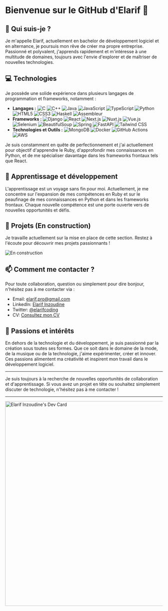 # Bienvenue sur le GitHub d'Elarif 👋

## 🚀 Qui suis-je ?
Je m'appelle Elarif, actuellement en bachelor de développement logiciel et en alternance, je poursuis mon rêve de créer ma propre entreprise. Passionné et polyvalent, j'apprends rapidement et m'intéresse à une multitude de domaines, toujours avec l'envie d'explorer et de maîtriser de nouvelles technologies.

## 💻 Technologies
Je possède une solide expérience dans plusieurs langages de programmation et frameworks, notamment :
- **Langages :** ![C](https://img.shields.io/badge/-C-A8B9CC?style=flat-square&logo=c&logoColor=white)
![C++](https://img.shields.io/badge/-C++-00599C?style=flat-square&logo=cplusplus&logoColor=white)
![Java](https://img.shields.io/badge/-Java-ED8B00?style=flat-square&logo=java&logoColor=white)
![JavaScript](https://img.shields.io/badge/-JavaScript-F7DF1E?style=flat-square&logo=javascript&logoColor=black)
![TypeScript](https://img.shields.io/badge/-TypeScript-007ACC?style=flat-square&logo=typescript&logoColor=white)
![Python](https://img.shields.io/badge/-Python-3776AB?style=flat-square&logo=python&logoColor=white)
![HTML5](https://img.shields.io/badge/-HTML5-E34F26?style=flat-square&logo=html5&logoColor=white)
![CSS3](https://img.shields.io/badge/-CSS3-1572B6?style=flat-square&logo=css3&logoColor=white)
![Haskell](https://img.shields.io/badge/Haskell-%235D4F85.svg?style=flat-square&logo=Haskell&logoColor=white)
![Assembleur](https://img.shields.io/badge/Assembleur-005571?style=flat-square)
- **Frameworks :** ![Django](https://img.shields.io/badge/-Django-092E20?style=flat-square&logo=django&logoColor=white)
![React](https://img.shields.io/badge/-React-61DAFB?style=flat-square&logo=react&logoColor=black)
![Next.js](https://img.shields.io/badge/-Next.js-000000?style=flat-square&logo=next.js&logoColor=white)
![Nuxt.js](https://img.shields.io/badge/-Nuxt.js-00DC82?style=flat-square&logo=nuxt.js&logoColor=white)
![Vue.js](https://img.shields.io/badge/-Vue.js-4FC08D?style=flat-square&logo=vue.js&logoColor=white)
![Selenium](https://img.shields.io/badge/-Selenium-43B02A?style=flat-square&logo=selenium&logoColor=white)
![BeautifulSoup](https://img.shields.io/badge/-BeautifulSoup-3776AB?style=flat-square&logo=python&logoColor=white)
![Spring](https://img.shields.io/badge/-Spring-6DB33F?style=flat-square&logo=spring&logoColor=white)
![FastAPI](https://img.shields.io/badge/-FastAPI-009688?style=flat-square&logo=fastapi&logoColor=white)
![Tailwind CSS](https://img.shields.io/badge/-Tailwind_CSS-38B2AC?style=flat-square&logo=tailwind-css&logoColor=white)
- **Technologies et Outils :** ![MongoDB](https://img.shields.io/badge/MongoDB-%2347A248.svg?style=flat-square&logo=MongoDB&logoColor=white)
![Docker](https://img.shields.io/badge/Docker-%232496ED.svg?style=flat-square&logo=Docker&logoColor=white)
![GitHub Actions](https://img.shields.io/badge/GitHub%20Actions-%232088FF.svg?style=flat-square&logo=GitHub%20Actions&logoColor=white)
![AWS](https://img.shields.io/badge/-AWS-232F3E?style=flat-square&logo=amazon-aws&logoColor=white)

Je suis constamment en quête de perfectionnement et j'ai actuellement pour objectif d'apprendre le Ruby, d'approfondir mes connaissances en Python, et de me spécialiser davantage dans les frameworks frontaux tels que React.

## 🌱 Apprentissage et développement
L'apprentissage est un voyage sans fin pour moi. Actuellement, je me concentre sur l'expansion de mes compétences en Ruby et sur le peaufinage de mes connaissances en Python et dans les frameworks frontaux. Chaque nouvelle compétence est une porte ouverte vers de nouvelles opportunités et défis.

## 🚧 Projets (En construction)
Je travaille actuellement sur la mise en place de cette section. Restez à l'écoute pour découvrir mes projets passionnants !

![En construction](https://media.giphy.com/media/v1.Y2lkPTc5MGI3NjExYTFmcjRmaG9vdjB3cjA1amY4NDgya3Z0OXRxbTFicXR5YWE1aTA5cSZlcD12MV9pbnRlcm5hbF9naWZfYnlfaWQmY3Q9Zw/3o6Mb774rffWwh0AXm/giphy.gif)

## 📫 Comment me contacter ?
Pour toute collaboration, question ou simplement pour dire bonjour, n'hésitez pas à me contacter via :
- Email: [elarif.pro@gmail.com](mailto:elarif.pro@gmail.com)
- LinkedIn: [Elarif Inzoudine](https://www.linkedin.com/in/elarif-inzoudine/)
- Twitter: [@elarifcoding](https://twitter.com/elarifcoding)
- CV: [Consultez mon CV](https://github.com/HarrysCTB/myCV/blob/main/CV%20Elarif%20Alternance.pdf)

## 🎨 Passions et intérêts
En dehors de la technologie et du développement, je suis passionné par la création sous toutes ses formes. Que ce soit dans le domaine de la mode, de la musique ou de la technologie, j'aime expérimenter, créer et innover. Ces passions alimentent ma créativité et inspirent mon travail dans le développement logiciel.

---

Je suis toujours à la recherche de nouvelles opportunités de collaboration et d'apprentissage. Si vous avez un projet en tête ou souhaitez simplement discuter de technologie, n'hésitez pas à me contacter !

---

<a href="https://app.daily.dev/elarifcoding"><img src="https://api.daily.dev/devcards/v2/jXUJYNyEWLusHisiHau2d.png?r=xga&type=wide" width="652" alt="Elarif Inzoudine's Dev Card"/></a>
